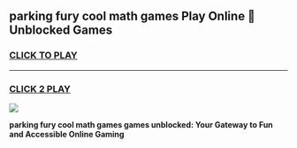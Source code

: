 
## parking fury cool math games Play Online 👋 Unblocked Games
<h3>
<a href="https://news.freeplayer.one?title=parking_fury_cool_math_games&ref=17CMG">CLICK TO PLAY</a></h3>
<hr>

<h3>
<a href="https://news.freeplayer.one?title=parking_fury_cool_math_games&ref=17CMG">CLICK 2 PLAY</a>
  
</h3>

<a href="https://news.freeplayer.one?title=parking_fury_cool_math_games&ref=17CMG/"><img src="https://clearcache.store/games.png"></a>


**parking fury cool math games games unblocked: Your Gateway to Fun and Accessible Online Gaming**
